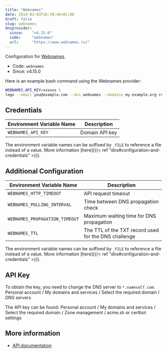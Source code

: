 ```yaml
---
title: "Webnames"
date: 2019-03-03T16:39:46+01:00
draft: false
slug: webnames
dnsprovider:
  since:    "v4.15.0"
  code:     "webnames"
  url:      "https://www.webnames.ru/"
---
```


<!-- THIS DOCUMENTATION IS AUTO-GENERATED. PLEASE DO NOT EDIT. -->
<!-- providers/dns/webnames/webnames.toml -->
<!-- THIS DOCUMENTATION IS AUTO-GENERATED. PLEASE DO NOT EDIT. -->


Configuration for [Webnames](https://www.webnames.ru/).


<!--more-->

- Code: `webnames`
- Since: v4.15.0


Here is an example bash command using the Webnames provider:

```bash
WEBNAMES_API_KEY=xxxxxx \
lego --email you@example.com --dns webnames --domains my.example.org run
```




## Credentials

| Environment Variable Name | Description |
|-----------------------|-------------|
| `WEBNAMES_API_KEY` | Domain API key |

The environment variable names can be suffixed by `_FILE` to reference a file instead of a value.
More information [here]({{< ref "dns#configuration-and-credentials" >}}).


## Additional Configuration

| Environment Variable Name | Description |
|--------------------------------|-------------|
| `WEBNAMES_HTTP_TIMEOUT` | API request timeout |
| `WEBNAMES_POLLING_INTERVAL` | Time between DNS propagation check |
| `WEBNAMES_PROPAGATION_TIMEOUT` | Maximum waiting time for DNS propagation |
| `WEBNAMES_TTL` | The TTL of the TXT record used for the DNS challenge |

The environment variable names can be suffixed by `_FILE` to reference a file instead of a value.
More information [here]({{< ref "dns#configuration-and-credentials" >}}).

## API Key

To obtain the key, you need to change the DNS server to `*.nameself.com`: Personal account / My domains and services / Select the required domain / DNS servers

The API key can be found: Personal account / My domains and services / Select the required domain / Zone management / acme.sh or certbot settings



## More information

- [API documentation](https://www.webnames.ru/scripts/json_domain_zone_manager.pl)

<!-- THIS DOCUMENTATION IS AUTO-GENERATED. PLEASE DO NOT EDIT. -->
<!-- providers/dns/webnames/webnames.toml -->
<!-- THIS DOCUMENTATION IS AUTO-GENERATED. PLEASE DO NOT EDIT. -->
